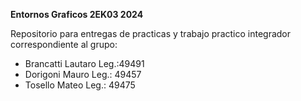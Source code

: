 **Entornos Graficos 2EK03 2024**

Repositorio para entregas de practicas y trabajo practico integrador correspondiente al grupo:
 - Brancatti Lautaro Leg.:49491
 - Dorigoni Mauro Leg.: 49457
 - Tosello Mateo Leg.: 49475
